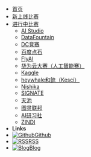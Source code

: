 * [首页](/)
* [新上线比赛](new_competition.md)  
* [进行中比赛](competition/)
  * [AI Studio](competition/AI_Studio.md)
  * [DataFountain](competition/DataFountain.md)
  * [DC竞赛](competition/DC竞赛.md)
  * [百度点石](competition/百度点石.md)
  * [FlyAI](competition/FlyAI.md)
  * [华为云大赛（人工智能赛）](competition/华为云大赛（人工智能赛）.md)
  * [Kaggle](competition/Kaggle.md)
  * [heywhale和鲸（Kesci）](competition/heywhale和鲸（Kesci）.md)
  * [Nishika](competition/Nishika.md)
  * [SIGNATE](competition/SIGNATE.md)
  * [天池](competition/天池.md)
  * [图灵联邦](competition/图灵联邦.md)
  * [AI研习社](competition/AI研习社.md)
  * [ZINDI](competition/ZINDI.md)
* **Links**
* [![Github](https://icongram.jgog.in/devicon/github-original.svg?color=808080&size=16)Github](https://github.com/LogicJake/MLCompetitionHub)
* [![RSS](https://icongram.jgog.in/simple/rss.svg?colored&size=16)RSS](https://www.logicjake.xyz/MLCompetitionHub/rss.xml)
* [![Blog](https://icongram.jgog.in/clarity/pencil.svg?size=16)Blog](https://www.logicjake.xyz)